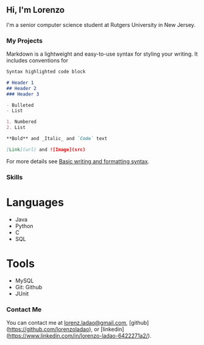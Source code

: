 ## Hi, I'm Lorenzo

I'm a senior computer science student at Rutgers University in New Jersey.

### My Projects

Markdown is a lightweight and easy-to-use syntax for styling your writing. It includes conventions for

```markdown
Syntax highlighted code block

# Header 1
## Header 2
### Header 3

- Bulleted
- List

1. Numbered
2. List

**Bold** and _Italic_ and `Code` text

[Link](url) and ![Image](src)
```

For more details see [Basic writing and formatting syntax](https://docs.github.com/en/github/writing-on-github/getting-started-with-writing-and-formatting-on-github/basic-writing-and-formatting-syntax).

### Skills

# Languages

- Java
- Python
- C
- SQL

# Tools

- MySQL
- Git: Github
- JUnit

### Contact Me

You can contact me at lorenz.ladao@gmail.com, [github] (https://github.com/lorenzoladao), or [linkedin] (https://www.linkedin.com/in/lorenzo-ladao-6422271a2/).
